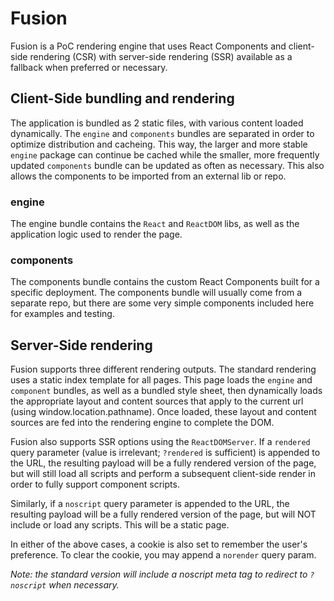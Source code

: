 # Fusion

Fusion is a PoC rendering engine that uses React Components and client-side rendering (CSR) with server-side rendering (SSR) available as a fallback when preferred or necessary.

## Client-Side bundling and rendering

The application is bundled as 2 static files, with various content loaded dynamically.  The `engine` and `components` bundles are separated in order to optimize distribution and cacheing.  This way, the larger and more stable `engine` package can continue be cached while the smaller, more frequently updated `components` bundle can be updated as often as necessary.  This also allows the components to be imported from an external lib or repo.

### engine

The engine bundle contains the `React` and `ReactDOM` libs, as well as the application logic used to render the page.

### components

The components bundle contains the custom React Components built for a specific deployment.  The components bundle will usually come from a separate repo, but there are some very simple components included here for examples and testing.

## Server-Side rendering

Fusion supports three different rendering outputs.  The standard rendering uses a static index template for all pages.  This page loads the `engine` and `component` bundles, as well as a bundled style sheet, then dynamically loads the appropriate layout and content sources that apply to the current url (using window.location.pathname).  Once loaded, these layout and content sources are fed into the rendering engine to complete the DOM.

Fusion also supports SSR options using the `ReactDOMServer`.  If a `rendered` query parameter (value is irrelevant; `?rendered` is sufficient) is appended to the URL, the resulting payload will be a fully rendered version of the page, but will still load all scripts and perform a subsequent client-side render in order to fully support component scripts.

Similarly, if a `noscript` query parameter is appended to the URL, the resulting payload will be a fully rendered version of the page, but will NOT include or load any scripts.  This will be a static page.

In either of the above cases, a cookie is also set to remember the user's preference.  To clear the cookie, you may append a `norender` query param.

_Note: the standard version will include a noscript meta tag to redirect to `?noscript` when necessary._
